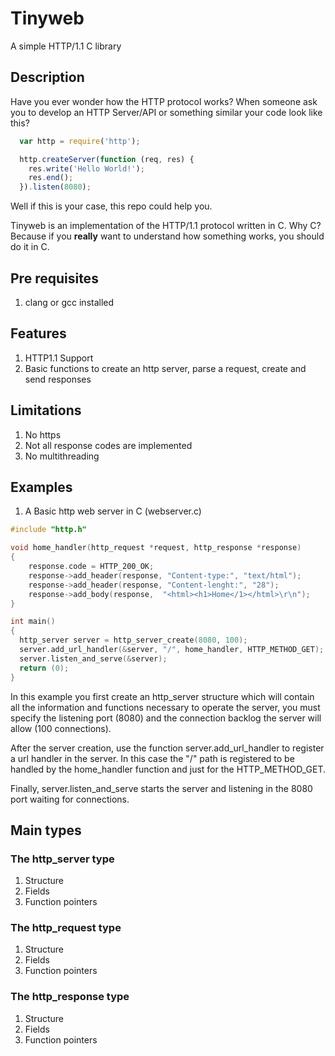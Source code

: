 # Tinyweb
A simple HTTP/1.1 C library

## Description 
Have you ever wonder how the HTTP protocol works? 
When someone ask you to develop an HTTP Server/API or something similar your code look like this?

```javascript
  var http = require('http');

  http.createServer(function (req, res) {
    res.write('Hello World!');
    res.end(); 
  }).listen(8080);
```
Well if this is your case, this repo could help you. 

Tinyweb is an implementation of the HTTP/1.1 protocol written in C. Why C? Because if you **really** want to understand how something works, you should do it in C. 

## Pre requisites
1. clang or gcc installed

## Features
1. HTTP1.1 Support
2. Basic functions to create an http server, parse a request, create and send responses

## Limitations
1. No https
2. Not all response codes are implemented
3. No multithreading

## Examples
1. A Basic http web server in C (webserver.c)

```C
#include "http.h"

void home_handler(http_request *request, http_response *response)
{
    response.code = HTTP_200_OK;
    response->add_header(response, "Content-type:", "text/html");
    response->add_header(response, "Content-lenght:", "28");
    response->add_body(response,  "<html><h1>Home</1></html>\r\n");
}

int main()
{
  http_server server = http_server_create(8080, 100);
  server.add_url_handler(&server, "/", home_handler, HTTP_METHOD_GET);
  server.listen_and_serve(&server);
  return (0);
}
```

In this example you first create an http_server structure which will contain all the information and functions necessary to operate the server, you must specify the listening port (8080) and the connection backlog the server will allow (100 connections).

After the server creation, use the function server.add_url_handler to register a url handler in the server. In this case the "/" path is registered to be handled by the home_handler function and just for the HTTP_METHOD_GET.

Finally, server.listen_and_serve starts the server and listening in the 8080 port waiting for connections.

## Main types

### The http_server type
1. Structure
2. Fields
3. Function pointers

### The http_request type
1. Structure
2. Fields
3. Function pointers

### The http_response type
1. Structure
2. Fields
3. Function pointers
